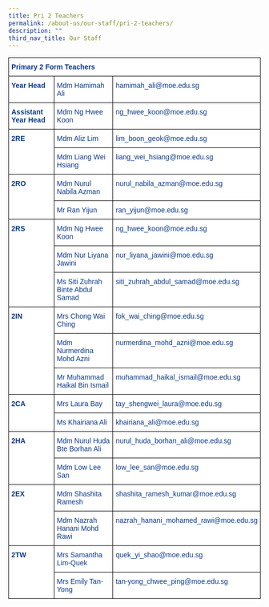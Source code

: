 ```yaml
---
title: Pri 2 Teachers
permalink: /about-us/our-staff/pri-2-teachers/
description: ""
third_nav_title: Our Staff
---
```

<style type="text/css">
.tg  {border-collapse:collapse;border-spacing:0;}
.tg td{border-color:black;border-style:solid;border-width:1px;font-family:Arial, sans-serif;font-size:14px;
  overflow:hidden;padding:10px 5px;word-break:normal;}
.tg th{border-color:black;border-style:solid;border-width:1px;font-family:Arial, sans-serif;font-size:14px;
  font-weight:normal;overflow:hidden;padding:10px 5px;word-break:normal;}
.tg .tg-ifvt{background-color:#FFF;color:#0C3989;font-weight:bold;text-align:left;vertical-align:top}
.tg .tg-vvbc{background-color:#FFF;color:#0C3989;text-align:left;vertical-align:top}
</style>
<table class="tg">
<thead>
  <tr>
    <th class="tg-ifvt" colspan="3" style="border: 1px solid black">Primary 2 Form Teachers</th>
  </tr>
</thead>
<tbody>
  <tr>
    <td class="tg-ifvt" style="border: 1px solid black"><b>Year Head</b></td>
    <td class="tg-vvbc" style="border: 1px solid black"><span style="font-weight:400;color:#0C3989">Mdm Hamimah Ali</span></td>
    <td class="tg-vvbc" style="border: 1px solid black"><span style="font-weight:400;color:#0C3989">hamimah_ali@moe.edu.sg</span></td>
  </tr>
  <tr>
    <td class="tg-ifvt" style="border: 1px solid black"><b>Assistant Year Head</b></td>
    <td class="tg-vvbc" style="border: 1px solid black"><span style="font-weight:400;color:#0C3989">Mdm Ng Hwee Koon</span></td>
    <td class="tg-vvbc" style="border: 1px solid black"><span style="font-weight:400;color:#0C3989">ng_hwee_koon@moe.edu.sg</span></td>
  </tr>
  <tr>
    <td class="tg-ifvt" rowspan="2" style="border: 1px solid black"><b>2RE</b></td>
    <td class="tg-vvbc" style="border: 1px solid black">Mdm Aliz Lim</td>
    <td class="tg-vvbc" style="border: 1px solid black">lim_boon_geok@moe.edu.sg</td>
  </tr>
  <tr>
    <td class="tg-vvbc" style="border: 1px solid black">Mdm Liang Wei Hsiang</td>
    <td class="tg-vvbc" style="border: 1px solid black">liang_wei_hsiang@moe.edu.sg</td>
  </tr>
  <tr>
    <td class="tg-ifvt" rowspan="2" style="border: 1px solid black"><b>2RO</b></td>
    <td class="tg-vvbc" style="border: 1px solid black">Mdm Nurul Nabila Azman</td>
    <td class="tg-vvbc" style="border: 1px solid black">nurul_nabila_azman@moe.edu.sg</td>
  </tr>
  <tr>
    <td class="tg-vvbc" style="border: 1px solid black"><span style="font-weight:400;color:#0C3989">Mr Ran Yijun</span></td>
    <td class="tg-vvbc" style="border: 1px solid black"><span style="font-weight:400;color:#0C3989">ran_yijun@moe.edu.sg</span></td>
  </tr>
  <tr>
    <td class="tg-ifvt" rowspan="3" style="border: 1px solid black"><b>2RS</b></td>
    <td class="tg-vvbc" style="border: 1px solid black"><span style="font-weight:400;color:#0C3989">Mdm Ng Hwee Koon</span></td>
    <td class="tg-vvbc" style="border: 1px solid black"><span style="font-weight:400;color:#0C3989">ng_hwee_koon@moe.edu.sg</span></td>
  </tr>
  <tr>
    <td class="tg-vvbc" style="border: 1px solid black">Mdm Nur Liyana Jawini</td>
    <td class="tg-vvbc" style="border: 1px solid black">nur_liyana_jawini@moe.edu.sg</td>
  </tr>
	<tr>
    <td class="tg-vvbc" style="border: 1px solid black">Ms Siti Zuhrah Binte Abdul Samad</td>
    <td class="tg-vvbc" style="border: 1px solid black">siti_zuhrah_abdul_samad@moe.edu.sg</td>
  </tr>
  <tr>
    <td class="tg-ifvt" rowspan="3" style="border: 1px solid black"><b>2IN</b></td>
    <td class="tg-vvbc" style="border: 1px solid black">Mrs Chong Wai Ching</td>
    <td class="tg-vvbc" style="border: 1px solid black">fok_wai_ching@moe.edu.sg</td>
  </tr>
  <tr>
    <td class="tg-vvbc" style="border: 1px solid black">Mdm Nurmerdina Mohd Azni</td>
    <td class="tg-vvbc" style="border: 1px solid black">nurmerdina_mohd_azni@moe.edu.sg</td>
  </tr>
	 <tr>
    <td class="tg-vvbc" style="border: 1px solid black">Mr Muhammad Haikal Bin Ismail</td>
    <td class="tg-vvbc" style="border: 1px solid black">muhammad_haikal_ismail@moe.edu.sg</td>
  </tr>
  <tr>
    <td class="tg-ifvt" rowspan="2" style="border: 1px solid black"><b>2CA</b></td>
    <td class="tg-vvbc" style="border: 1px solid black">Mrs Laura Bay</td>
    <td class="tg-vvbc" style="border: 1px solid black">tay_shengwei_laura@moe.edu.sg</td>
  </tr>
  <tr>
    <td class="tg-vvbc" style="border: 1px solid black"><span style="font-weight:400;color:#0C3989">Ms Khairiana Ali</span></td>
    <td class="tg-vvbc" style="border: 1px solid black"><span style="font-weight:400;color:#0C3989">khairiana_ali@moe.edu.sg</span></td>
  </tr>
  <tr>
    <td class="tg-ifvt" rowspan="2" style="border: 1px solid black"><b>2HA</b></td>
    <td class="tg-vvbc" style="border: 1px solid black">Mdm Nurul Huda Bte Borhan Ali</td>
    <td class="tg-vvbc" style="border: 1px solid black">nurul_huda_borhan_ali@moe.edu.sg</td>
  </tr>
  <tr>
    <td class="tg-vvbc" style="border: 1px solid black">Mdm Low Lee San</td>
    <td class="tg-vvbc" style="border: 1px solid black">low_lee_san@moe.edu.sg</td>
  </tr>
  <tr>
    <td class="tg-ifvt" rowspan="2" style="border: 1px solid black"><b>2EX</b></td>
    <td class="tg-vvbc" style="border: 1px solid black"><span style="font-weight:400;color:#0C3989">Mdm Shashita Ramesh</span></td>
    <td class="tg-vvbc" style="border: 1px solid black"><span style="font-weight:400;color:#0C3989">shashita_ramesh_kumar@moe.edu.sg</span></td>
  </tr>
  <tr>
    <td class="tg-vvbc" style="border: 1px solid black">Mdm Nazrah Hanani Mohd Rawi</td>
    <td class="tg-vvbc" style="border: 1px solid black">nazrah_hanani_mohamed_rawi@moe.edu.sg</td>
  </tr>
  <tr>
    <td class="tg-ifvt" rowspan="2" style="border: 1px solid black"><b>2TW</b></td>
    <td class="tg-vvbc" style="border: 1px solid black">Mrs Samantha Lim-Quek</td>
    <td class="tg-vvbc" style="border: 1px solid black">quek_yi_shao@moe.edu.sg</td>
  </tr>
  <tr>
    <td class="tg-vvbc" style="border: 1px solid black"><span style="font-weight:400;color:#0C3989">Mrs Emily Tan-Yong</span></td>
    <td class="tg-vvbc" style="border: 1px solid black"><span style="font-weight:400;color:#0C3989">tan-yong_chwee_ping@moe.edu.sg</span></td>
  </tr>
</tbody>
</table>